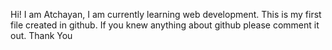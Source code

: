 Hi! I am Atchayan,
I am currently learning web development.
This is my first file created in github.
If you knew anything about github please comment it out.
Thank You
